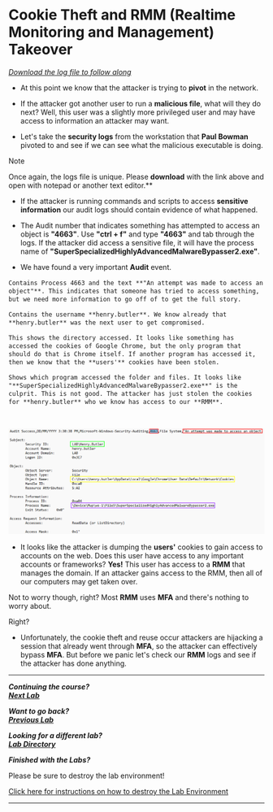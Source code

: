 # Cookie Theft and RMM (Realtime Monitoring and Management) Takeover

[*Download the log file to follow along*](./logs/cookie_theft.csv)

- At this point we know that the attacker is trying to **pivot** in the network.

- If the attacker got another user to run a **malicious file**, what will they do next? Well, this user was a slightly more privileged user and may have access to information an attacker may want.

- Let's take the **security logs** from the workstation that **Paul Bowman** pivoted to and see if we can see what the malicious executable is doing. 

>[!NOTE] 
>Once again, the logs file is unique. Please **download** with the link above and open with notepad or another text editor.**

- If the attacker is running commands and scripts to access **sensitive information** our audit logs should contain evidence of what happened.

- The Audit number that indicates something has attempted to access an object is **"4663"**. Use **"ctrl + f"** and type **"4663"** and tab through the logs. If the attacker did access a sensitive file, it will have the process name of **"SuperSpecializedHighlyAdvancedMalwareBypasser2.exe"**.

- We have found a very important **Audit** event.

```
Contains Process 4663 and the text **"An attempt was made to access an object"**. This indicates that someone has tried to access something, but we need more information to go off of to get the full story.
```
```
Contains the username **henry.butler**. We know already that **henry.butler** was the next user to get compromised.
```
```
This shows the directory accessed. It looks like something has accessed the cookies of Google Chrome, but the only program that should do that is Chrome itself. If another program has accessed it, then we know that the **users'** cookies have been stolen.
```
```
Shows which program accessed the folder and files. It looks like "**SuperSpecializedHighlyAdvancedMalwareBypasser2.exe**" is the culprit. This is not good. The attacker has just stolen the cookies for **henry.butler** who we know has access to our **RMM**.
```

<br>

![cookie being stolen](./images/pivot.PNG)

- It looks like the attacker is dumping the **users'** cookies to gain access to accounts on the web. Does this user have access to any important accounts or frameworks? **Yes!**  This user has access to a **RMM** that manages the domain. If an attacker gains access to the RMM, then all of our computers may get taken over.

Not to worry though, right? Most **RMM** uses **MFA** and there's nothing to worry about.

Right?

- Unfortunately, the cookie theft and reuse occur attackers are hijacking a session that already went through **MFA**, so the attacker can effectively bypass **MFA**. But before we panic let's check our **RMM** logs and see if the attacker has done anything.



***                                                                 
<b><i>Continuing the course? </br>[Next Lab](/IntroClassFiles/Tools/IntroClass/AZURE-MSP-WRITEUP-main/rmm_takeover.md)</i></b>

<b><i>Want to go back? </br>[Previous Lab](/IntroClassFiles/Tools/IntroClass/AZURE-MSP-WRITEUP-main/ws_3_security_logs.md)</i></b>

<b><i>Looking for a different lab? </br>[Lab Directory](/IntroClassFiles/navigation.md)</i></b>

***Finished with the Labs?***

Please be sure to destroy the lab environment!

[Click here for instructions on how to destroy the Lab Environment](/IntroClassFiles/Tools/IntroClass/LabDestruction/labdestruction.md)

---

